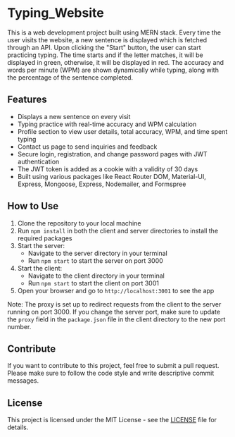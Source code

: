 

# Typing_Website

This is a web development project built using MERN stack. Every time the user visits the website, a new sentence is displayed which is fetched through an API. Upon clicking the "Start" button, the user can start practicing typing. The time starts and if the letter matches, it will be displayed in green, otherwise, it will be displayed in red. The accuracy and words per minute (WPM) are shown dynamically while typing, along with the percentage of the sentence completed.

## Features

- Displays a new sentence on every visit
- Typing practice with real-time accuracy and WPM calculation
- Profile section to view user details, total accuracy, WPM, and time spent typing
- Contact us page to send inquiries and feedback
- Secure login, registration, and change password pages with JWT authentication
- The JWT token is added as a cookie with a validity of 30 days
- Built using various packages like React Router DOM, Material-UI, Express, Mongoose, Express, Nodemailer, and Formspree

## How to Use

1. Clone the repository to your local machine
2. Run `npm install` in both the client and server directories to install the required packages
3. Start the server: 
   - Navigate to the server directory in your terminal
   - Run `npm start` to start the server on port 3000
4. Start the client: 
   - Navigate to the client directory in your terminal
   - Run `npm start` to start the client on port 3001
5. Open your browser and go to `http://localhost:3001` to see the app

Note: The proxy is set up to redirect requests from the client to the server running on port 3000. If you change the server port, make sure to update the `proxy` field in the `package.json` file in the client directory to the new port number.



## Contribute

If you want to contribute to this project, feel free to submit a pull request. Please make sure to follow the code style and write descriptive commit messages.

## License

This project is licensed under the MIT License - see the [LICENSE](LICENSE) file for details.
